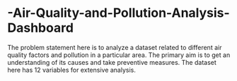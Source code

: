 # -Air-Quality-and-Pollution-Analysis-Dashboard
The problem statement here is to analyze a dataset related to different air quality factors and pollution in a particular area. The primary aim is to get an understanding of its causes and take preventive measures. The dataset here has 12 variables for extensive analysis.
